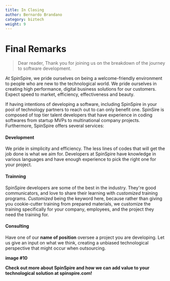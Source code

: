 ```yaml
---
title: In Closing
author: Bernardo Brandano
category: biztech
weight: 9
---
```

# Final Remarks
>Dear reader,
>Thank you for joining us on the breakdown of the journey to software development.

At SpinSpire, we pride ourselves on being a welcome-friendly environment to people who are new to the technological world. We pride ourselves in creating high performance, digital business solutions for our customers. Expect speed to market, efficiency, effectiveness and beauty.

If having intentions of developing a software, including SpinSpire in your pool of technology partners to reach out to can only benefit one. SpinSire is composed of top tier talent developers that have experience in coding softwares from startup MVPs to multinational company projects. Furthermore, SpinSpire offers several services:
#### Development
We pride in simplicity and efficiency. The less lines of codes that will get the job done is what we aim for. Developers at SpinSpire have knowledge in various languages and have enough experience to pick the right one for your project.
#### Trainning
SpinSpire developers are some of the best in the industry. They're good communicators, and love to share their learning with _customized_ training programs. _Customized_ being the keyword here, because rather than giving you cookie-cutter training from prepared materials, we customize the training specifically for your company, employees, and the project they need the training for.
#### Consulting
Have one of our **name of position** oversee a project you are developing. Let us give an input on what we think, creating a unbiased technological perspective that might occur when outsourcing.

**image #10**

**Check out more about SpinSpire and how we can add value to your technological solution at spinspire.com!**
